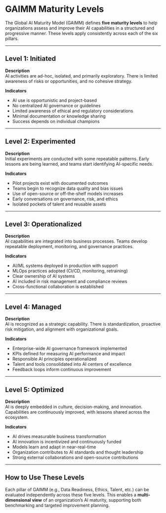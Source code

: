# GAIMM Maturity Levels

The Global AI Maturity Model (GAIMM) defines **five maturity levels** to help organizations assess and improve their AI capabilities in a structured and progressive manner. These levels apply consistently across each of the six pillars.

---

## Level 1: Initiated

**Description**  
AI activities are ad-hoc, isolated, and primarily exploratory. There is limited awareness of risks or opportunities, and no cohesive strategy.

**Indicators**  
- AI use is opportunistic and project-based  
- No centralized AI governance or guidelines  
- Limited awareness of ethical and regulatory considerations  
- Minimal documentation or knowledge sharing  
- Success depends on individual champions

---

## Level 2: Experimented

**Description**  
Initial experiments are conducted with some repeatable patterns. Early lessons are being learned, and teams start identifying AI-specific needs.

**Indicators**  
- Pilot projects exist with documented outcomes  
- Teams begin to recognize data quality and bias issues  
- Use of open-source or off-the-shelf models increases  
- Early conversations on governance, risk, and ethics  
- Isolated pockets of talent and reusable assets

---

## Level 3: Operationalized

**Description**  
AI capabilities are integrated into business processes. Teams develop repeatable deployment, monitoring, and governance practices.

**Indicators**  
- AI/ML systems deployed in production with support  
- MLOps practices adopted (CI/CD, monitoring, retraining)  
- Clear ownership of AI systems  
- AI included in risk management and compliance reviews  
- Cross-functional collaboration is established

---

## Level 4: Managed

**Description**  
AI is recognized as a strategic capability. There is standardization, proactive risk mitigation, and alignment with organizational goals.

**Indicators**  
- Enterprise-wide AI governance framework implemented  
- KPIs defined for measuring AI performance and impact  
- Responsible AI principles operationalized  
- Talent and tools consolidated into AI centers of excellence  
- Feedback loops inform continuous improvement

---

## Level 5: Optimized

**Description**  
AI is deeply embedded in culture, decision-making, and innovation. Capabilities are continuously improved, with lessons shared across the ecosystem.

**Indicators**  
- AI drives measurable business transformation  
- AI innovation is incentivized and continuously funded  
- Models learn and adapt in near-real-time  
- Organization contributes to AI standards and thought leadership  
- Strong external collaborations and open-source contributions

---

## How to Use These Levels

Each pillar of GAIMM (e.g., Data Readiness, Ethics, Talent, etc.) can be evaluated independently across these five levels. This enables a **multi-dimensional view** of an organization’s AI maturity, supporting both benchmarking and targeted improvement planning.
